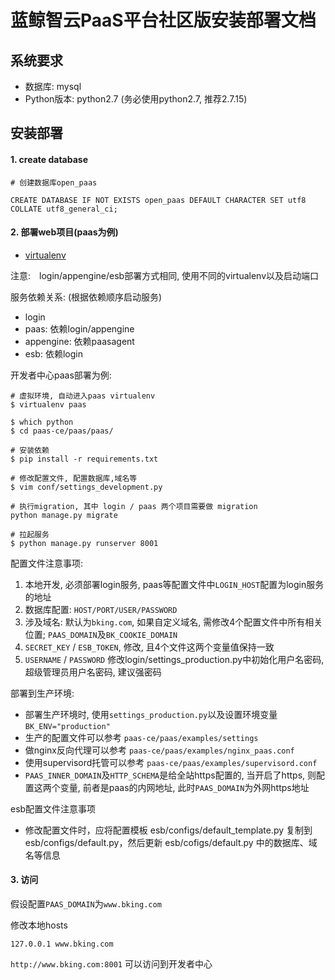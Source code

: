 # 蓝鲸智云PaaS平台社区版安装部署文档

## 系统要求

- 数据库: mysql
- Python版本: python2.7 (务必使用python2.7, 推荐2.7.15)

## 安装部署

#### 1. create database

```
# 创建数据库open_paas

CREATE DATABASE IF NOT EXISTS open_paas DEFAULT CHARACTER SET utf8 COLLATE utf8_general_ci;
```

#### 2. 部署web项目(paas为例)

- [virtualenv](https://virtualenv.pypa.io/en/latest/userguide/#usage)

注意:　login/appengine/esb部署方式相同, 使用不同的virtualenv以及启动端口

服务依赖关系: (根据依赖顺序启动服务)

- login 
- paas: 依赖login/appengine
- appengine: 依赖paasagent
- esb: 依赖login


开发者中心paas部署为例: 

```
# 虚拟环境, 自动进入paas virtualenv
$ virtualenv paas

$ which python
$ cd paas-ce/paas/paas/

# 安装依赖
$ pip install -r requirements.txt

# 修改配置文件, 配置数据库,域名等
$ vim conf/settings_development.py

# 执行migration, 其中 login / paas 两个项目需要做 migration
python manage.py migrate

# 拉起服务
$ python manage.py runserver 8001
```


配置文件注意事项:

1. 本地开发, 必须部署login服务, paas等配置文件中`LOGIN_HOST`配置为login服务的地址
2. 数据库配置: `HOST/PORT/USER/PASSWORD`
3. 涉及域名: 默认为`bking.com`, 如果自定义域名, 需修改4个配置文件中所有相关位置; `PAAS_DOMAIN`及`BK_COOKIE_DOMAIN`
4. `SECRET_KEY` / `ESB_TOKEN`, 修改, 且4个文件这两个变量值保持一致
5. `USERNAME` / `PASSWORD` 修改login/settings_production.py中初始化用户名密码, 超级管理员用户名密码, 建议强密码

部署到生产环境:

- 部署生产环境时, 使用`settings_production.py`以及设置环境变量`BK_ENV="production"`
- 生产的配置文件可以参考 `paas-ce/paas/examples/settings`
- 做nginx反向代理可以参考 `paas-ce/paas/examples/nginx_paas.conf`
- 使用supervisord托管可以参考 `paas-ce/paas/examples/supervisord.conf`
- `PAAS_INNER_DOMAIN`及`HTTP_SCHEMA`是给全站https配置的, 当开启了https, 则配置这两个变量, 前者是paas的内网地址, 此时`PAAS_DOMAIN`为外网https地址

esb配置文件注意事项

- 修改配置文件时，应将配置模板 esb/configs/default_template.py 复制到 esb/configs/default.py，然后更新 esb/cofigs/default.py 中的数据库、域名等信息


#### 3. 访问

假设配置`PAAS_DOMAIN`为`www.bking.com`

修改本地hosts

```
127.0.0.1 www.bking.com
```

`http://www.bking.com:8001` 可以访问到开发者中心
